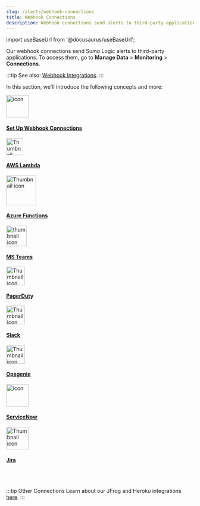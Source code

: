 ```yaml
---
slug: /alerts/webhook-connections
title: Webhook Connections
description: Webhook connections send alerts to third-party applications.
---
```


import useBaseUrl from '@docusaurus/useBaseUrl';

Our webhook connections send Sumo Logic alerts to third-party applications. To access them, go to **Manage Data** > **Monitoring** > **Connections**.

:::tip
See also: [Webhook Integrations](/docs/integrations/webhooks).
:::

In this section, we'll introduce the following concepts and more:

<div className="box-wrapper" >
<div className="box smallbox card">
  <div className="container">
  <img src={useBaseUrl('img/alerts/webhooks.png')} alt="icon" width="60"/>
  <h4><a href="/docs/alerts/webhook-connections/set-up-webhook-connections">Set Up Webhook Connections</a></h4>
  </div>
</div>
<div className="box smallbox card">
  <div className="container">
  <img src={useBaseUrl('img/connection-and-integration/aws-lambda.svg')} alt="Thumbnail icon" width="45"/>
  <h4><a href="/docs/alerts/webhook-connections/aws-lambda/">AWS Lambda</a></h4>
  </div>
</div>
<div className="box smallbox card">
  <div className="container">
  <img src={useBaseUrl('img/connection-and-integration/azure-functions.png')} alt="Thumbnail icon" width="80"/>
  <h4><a href="/docs/alerts/webhook-connections/microsoft-azure-functions">Azure Functions</a></h4>
  </div>
</div>
  <div className="box smallbox card">
    <div className="container">
    <img src={useBaseUrl('img/integrations/microsoft-azure/MSTeams.png')} alt="thumbnail icon" width="55"/>
    <h4><a href="/docs/alerts/webhook-connections/microsoft-teams">MS Teams</a></h4>
    </div>
  </div>
  <div className="box smallbox card">
    <div className="container">
    <img src={useBaseUrl('img/integrations/saas-cloud/pagerduty.png')} alt="Thumbnail icon" width="50"/>
    <h4><a href="/docs/alerts/webhook-connections/pagerduty">PagerDuty</a></h4>
    </div>
  </div>
  <div className="box smallbox card">
    <div className="container">
    <img src={useBaseUrl('img/integrations/saas-cloud/slack.png')} alt="Thumbnail icon" width="50"/>
    <h4><a href="/docs/alerts/webhook-connections/slack">Slack</a></h4>
    </div>
  </div>
  <div className="box smallbox card">
    <div className="container">
    <img src={useBaseUrl('img/integrations/saas-cloud/opsgenie.png')} alt="Thumbnail icon" width="50"/>
    <h4><a href="/docs/alerts/webhook-connections/opsgenie">Opsgenie</a></h4>
    </div>
  </div>
  <div className="box smallbox card">
    <div className="container">
    <img src='https://companieslogo.com/img/orig/NOW-6d5a01eb.png?t=1647966832' alt="icon" width="60"/>
    <h4><a href="/docs/alerts/webhook-connections/servicenow">ServiceNow</a></h4>
    </div>
  </div>
  <div className="box smallbox card">
    <div className="container">
    <img src={useBaseUrl('img/integrations/app-development/jira.png')} alt="Thumbnail icon" width="60"/>
    <h4><a href="/docs/alerts/webhook-connections/jira-cloud">Jira</a></h4>
    </div>
  </div>
</div>

<br/><br/>

:::tip Other Connections
Learn about our JFrog and Heroku integrations [here](/docs/alerts/webhook-connections/servicenow/).
:::
